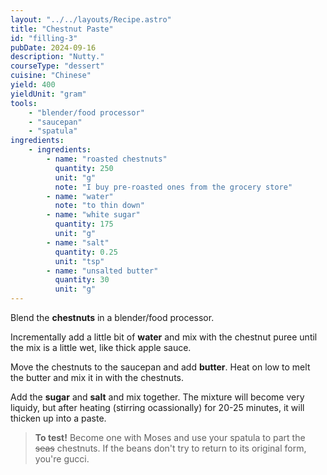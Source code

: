 ```yaml
---
layout: "../../layouts/Recipe.astro"
title: "Chestnut Paste"
id: "filling-3"
pubDate: 2024-09-16
description: "Nutty."
courseType: "dessert"
cuisine: "Chinese"
yield: 400
yieldUnit: "gram"
tools:
    - "blender/food processor"
    - "saucepan"
    - "spatula"
ingredients:
    - ingredients:
        - name: "roasted chestnuts"
          quantity: 250
          unit: "g"
          note: "I buy pre-roasted ones from the grocery store"
        - name: "water"
          note: "to thin down"
        - name: "white sugar"
          quantity: 175
          unit: "g"
        - name: "salt"
          quantity: 0.25
          unit: "tsp"
        - name: "unsalted butter"
          quantity: 30
          unit: "g"
---
```

Blend the **chestnuts** in a blender/food processor.

Incrementally add a little bit of **water** and mix with the chestnut puree until the mix is a little wet, like thick apple sauce.

Move the chestnuts to the saucepan and add **butter**. Heat on low to melt the butter and mix it in with the chestnuts.

Add the **sugar** and **salt** and mix together. The mixture will become very liquidy, but after heating (stirring ocassionally) for 20-25 minutes, it will thicken up into a paste. 
> **To test!** Become one with Moses and use your spatula to part the ~~seas~~ chestnuts. If the beans don't try to return to its original form, you're gucci.